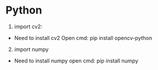 # Python

1. import cv2: 
 + Need to install cv2
	Open cmd:
	 pip install opencv-python
2. import numpy 
 + Need to install numpy
	open cmd:
	pip install numpy
